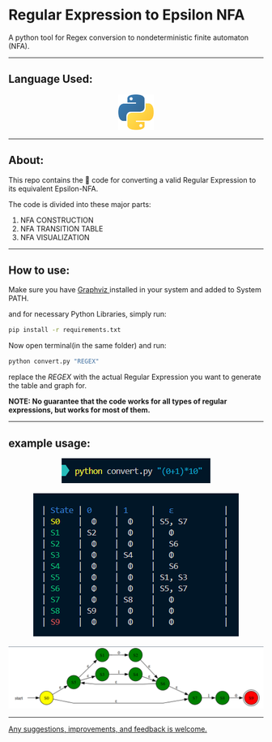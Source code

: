 # Regular Expression to Epsilon NFA

A python tool for Regex conversion to nondeterministic finite automaton (NFA).


<hr>

## Language Used: 
<div align="center">
<img src="readme/python.png" height=70>
</div>

<hr>


## About:
This repo contains the 🐍 code for converting a valid Regular Expression to its equivalent Epsilon-NFA.
 
The code is divided into these major parts:

1. NFA CONSTRUCTION
2. NFA TRANSITION TABLE
3. NFA VISUALIZATION

<hr>

## How to use:

Make sure you have <a href="https://graphviz.org/download/"> Graphviz </a> installed in your system and added to System PATH. 

and for necessary Python Libraries, simply run:
```bash
pip install -r requirements.txt
```

Now open terminal(in the same folder) and run:

```bash
python convert.py "REGEX"
```

replace the <i>REGEX</i> with the actual Regular Expression you want to generate the table and graph for.

<b>NOTE: No guarantee that the code works for all types of regular expressions, but works for most of them.</b>
<hr>

## example usage:
<div align="center">
    <img src="readme/command.png">
    <br><br> 
    <img src="readme/table.png">
    <br><br>
    <img src="readme/graph.png">
</div>

<hr>

<u>Any suggestions, improvements, and feedback is welcome.</u>
